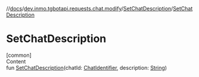 //[docs](../../../index.md)/[dev.inmo.tgbotapi.requests.chat.modify](../index.md)/[SetChatDescription](index.md)/[SetChatDescription](-set-chat-description.md)



# SetChatDescription  
[common]  
Content  
fun [SetChatDescription](-set-chat-description.md)(chatId: [ChatIdentifier](../../dev.inmo.tgbotapi.types/-chat-identifier/index.md), description: [String](https://kotlinlang.org/api/latest/jvm/stdlib/kotlin/-string/index.html))  



